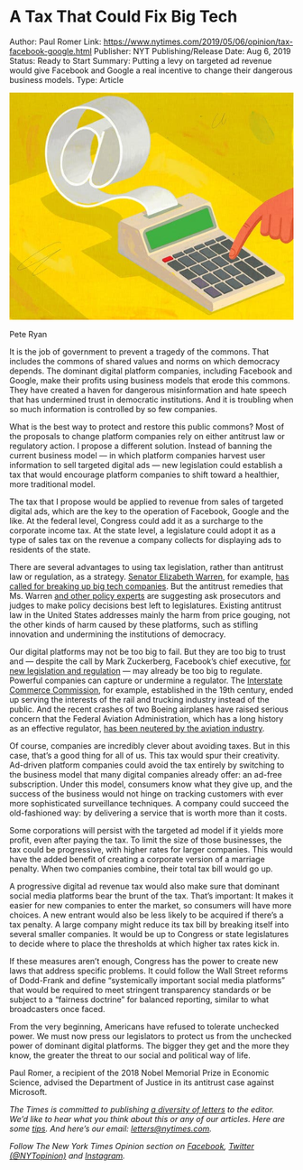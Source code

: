 # A Tax That Could Fix Big Tech

Author: Paul Romer
Link: https://www.nytimes.com/2019/05/06/opinion/tax-facebook-google.html
Publisher: NYT
Publishing/Release Date: Aug 6, 2019
Status: Ready to Start
Summary: Putting a levy on targeted ad revenue would give Facebook and Google a real incentive to change their dangerous business models.
Type: Article

![A%20Tax%20That%20Could%20Fix%20Big%20Tech%200ed8f524e45d45df9a4c9d46525804f5/merlin_154479453_cb026b47-68c6-4d04-b207-8cefa72b9648-articleLarge.jpg](A%20Tax%20That%20Could%20Fix%20Big%20Tech%200ed8f524e45d45df9a4c9d46525804f5/merlin_154479453_cb026b47-68c6-4d04-b207-8cefa72b9648-articleLarge.jpg)

Pete Ryan

It is the job of government to prevent a tragedy of the commons. That includes the commons of shared values and norms on which democracy depends. The dominant digital platform companies, including Facebook and Google, make their profits using business models that erode this commons. They have created a haven for dangerous misinformation and hate speech that has undermined trust in democratic institutions. And it is troubling when so much information is controlled by so few companies.

What is the best way to protect and restore this public commons? Most of the proposals to change platform companies rely on either antitrust law or regulatory action. I propose a different solution. Instead of banning the current business model — in which platform companies harvest user information to sell targeted digital ads — new legislation could establish a tax that would encourage platform companies to shift toward a healthier, more traditional model.

The tax that I propose would be applied to revenue from sales of targeted digital ads, which are the key to the operation of Facebook, Google and the like. At the federal level, Congress could add it as a surcharge to the corporate income tax. At the state level, a legislature could adopt it as a type of sales tax on the revenue a company collects for displaying ads to residents of the state.

There are several advantages to using tax legislation, rather than antitrust law or regulation, as a strategy. [Senator Elizabeth Warren,](https://medium.com/@teamwarren/heres-how-we-can-break-up-big-tech-9ad9e0da324c) for example, [has called for breaking up big tech companies](https://www.nytimes.com/2019/03/08/us/politics/elizabeth-warren-amazon.html?module=inline). But the antitrust remedies that Ms. Warren [and other policy experts](https://www.nytimes.com/2018/11/10/opinion/sunday/fascism-economy-monopoly.html?module=inline) are suggesting ask prosecutors and judges to make policy decisions best left to legislatures. Existing antitrust law in the United States addresses mainly the harm from price gouging, not the other kinds of harm caused by these platforms, such as stifling innovation and undermining the institutions of democracy.

Our digital platforms may not be too big to fail. But they are too big to trust and — despite the call by Mark Zuckerberg, Facebook’s chief executive, [for new legislation and regulation](https://www.nytimes.com/2019/03/30/technology/mark-zuckerberg-facebook-regulation-explained.html?module=inline) — may already be too big to regulate. Powerful companies can capture or undermine a regulator. The [Interstate Commerce Commission](https://www.nytimes.com/1994/07/31/us/interstate-commerce-commission-comes-under-siege-in-congress.html?module=inline), for example, established in the 19th century, ended up serving the interests of the rail and trucking industry instead of the public. And the recent crashes of two Boeing airplanes have raised serious concern that the Federal Aviation Administration, which has a long history as an effective regulator, [has been neutered by the aviation industry](https://www.nytimes.com/2019/03/26/us/politics/boeing-faa.html?module=inline).

Of course, companies are incredibly clever about avoiding taxes. But in this case, that’s a good thing for all of us. This tax would spur their creativity. Ad-driven platform companies could avoid the tax entirely by switching to the business model that many digital companies already offer: an ad-free subscription. Under this model, consumers know what they give up, and the success of the business would not hinge on tracking customers with ever more sophisticated surveillance techniques. A company could succeed the old-fashioned way: by delivering a service that is worth more than it costs.

Some corporations will persist with the targeted ad model if it yields more profit, even after paying the tax. To limit the size of those businesses, the tax could be progressive, with higher rates for larger companies. This would have the added benefit of creating a corporate version of a marriage penalty. When two companies combine, their total tax bill would go up.

A progressive digital ad revenue tax would also make sure that dominant social media platforms bear the brunt of the tax. That’s important: It makes it easier for new companies to enter the market, so consumers will have more choices. A new entrant would also be less likely to be acquired if there’s a tax penalty. A large company might reduce its tax bill by breaking itself into several smaller companies. It would be up to Congress or state legislatures to decide where to place the thresholds at which higher tax rates kick in.

If these measures aren’t enough, Congress has the power to create new laws that address specific problems. It could follow the Wall Street reforms of Dodd-Frank and define “systemically important social media platforms” that would be required to meet stringent transparency standards or be subject to a “fairness doctrine” for balanced reporting, similar to what broadcasters once faced.

From the very beginning, Americans have refused to tolerate unchecked power. We must now press our legislators to protect us from the unchecked power of dominant digital platforms. The bigger they get and the more they know, the greater the threat to our social and political way of life.

Paul Romer, a recipient of the 2018 Nobel Memorial Prize in Economic Science, advised the Department of Justice in its antitrust case against Microsoft.

*The Times is committed to publishing [a diversity of letters](https://www.nytimes.com/2019/01/31/opinion/letters/letters-to-editor-new-york-times-women.html) to the editor. We’d like to hear what you think about this or any of our articles. Here are some [tips](https://help.nytimes.com/hc/en-us/articles/115014925288-How-to-submit-a-letter-to-the-editor). And here’s our email: [letters@nytimes.com](mailto:letters@nytimes.com).*

*Follow The New York Times Opinion section on [Facebook](https://www.facebook.com/nytopinion), [Twitter (@NYTopinion)](http://twitter.com/NYTOpinion) and [Instagram](https://www.instagram.com/nytopinion/).*